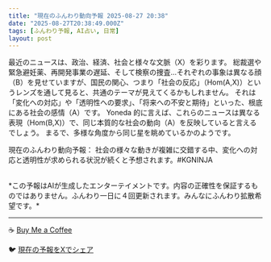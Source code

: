 ```yaml
---
title: "現在のふんわり動向予報 2025-08-27 20:38"
date: "2025-08-27T20:38:49.000Z"
tags: [ふんわり予報, AI占い, 日常]
layout: post
---
```


最近のニュースは、政治、経済、社会と様々な文脈（X）を彩ります。  総裁選や緊急避妊薬、再開発事業の遅延、そして検察の捜査…それぞれの事象は異なる顔（B）を見せていますが、国民の関心、つまり「社会の反応」（Hom(A,X)）というレンズを通して見ると、共通のテーマが見えてくるかもしれません。  それは「変化への対応」や「透明性への要求」、「将来への不安と期待」といった、根底にある社会の感情（A）です。  Yoneda 的に言えば、これらのニュースは異なる表現（Hom(B,X)）で、同じ本質的な社会の動向（A）を反映していると言えるでしょう。  まるで、多様な角度から同じ星を眺めているかのようです。


現在のふんわり動向予報：
社会の様々な動きが複雑に交錯する中、変化への対応と透明性が求められる状況が続くと予想されます。#KGNINJA

<br>
*この予報はAIが生成したエンターテイメントです。内容の正確性を保証するものではありません。ふんわり一日に４回更新されます。みんなにふんわり拡散希望です。*

---
☕️ [Buy Me a Coffee](https://www.buymeacoffee.com/kgninja)

🐦 [現在の予報をXでシェア](https://twitter.com/intent/tweet?text=%E7%8F%BE%E5%9C%A8%E3%81%AE%E3%81%B5%E3%82%93%E3%82%8F%E3%82%8A%E4%BA%88%E5%A0%B1%3A%20%E3%80%8C%E6%9C%80%E8%BF%91%E3%81%AE%E3%83%8B%E3%83%A5%E3%83%BC%E3%82%B9%E3%81%AF%E3%80%81%E6%94%BF%E6%B2%BB%E3%80%81%E7%B5%8C%E6%B8%88%E3%80%81%E7%A4%BE%E4%BC%9A%E3%81%A8%E6%A7%98%E3%80%85%E3%81%AA%E6%96%87%E8%84%88%EF%BC%88X%EF%BC%89%E3%82%92%E5%BD%A9%E3%82%8A%E3%81%BE%E3%81%99%E3%80%82%E3%80%8D%23KGNINJA%20%E7%B6%9A%E3%81%8D%E3%81%AF%E3%83%96%E3%83%AD%E3%82%B0%E3%81%A7%EF%BC%81%F0%9F%91%87&url=https%3A%2F%2Fkg-ninja.github.io%2FFunwariyoso%2F)

